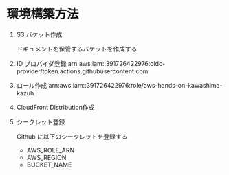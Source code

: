 # 環境構築方法
1. S3 バケット作成  

    ドキュメントを保管するバケットを作成する

2. ID プロバイダ登録
arn:aws:iam::391726422976:oidc-provider/token.actions.githubusercontent.com

3. ロール作成
arn:aws:iam::391726422976:role/aws-hands-on-kawashima-kazuh

4. CloudFront Distribution作成

4. シークレット登録

    Github に以下のシークレットを登録する

    * AWS_ROLE_ARN
    * AWS_REGION
    * BUCKET_NAME
